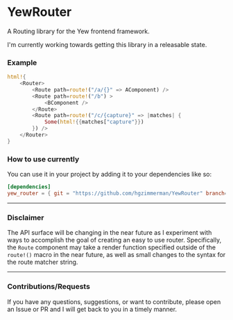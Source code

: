 # YewRouter
A Routing library for the Yew frontend framework.

I'm currently working towards getting this library in a releasable state.


### Example
```rust
html!{
    <Router>
        <Route path=route!("/a/{}" => AComponent) />
        <Route path=route!("/b") >
            <BComponent />
        </Route>
        <Route path=route!("/c/{capture}" => |matches| {
            Some(html!{{matches["capture"}})
        }) />
    </Router>
}
```

### How to use currently
You can use it in your project by adding it to your dependencies like so:
```toml
[dependencies]
yew_router = { git = "https://github.com/hgzimmerman/YewRouter" branch="master" }
```
-----
### Disclaimer
The API surface will be changing in the near future as I experiment with ways to accomplish the goal of creating an easy to use router.
Specifically, the `Route` component may take a render function specified outside of the `route!()` macro in the near future, as well as small changes to the syntax for the route matcher string.

-----
### Contributions/Requests

If you have any questions, suggestions, or want to contribute, please open an Issue or PR and I will get back to you in a timely manner.
